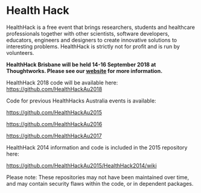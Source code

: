 # Health Hack

HealthHack is a free event that brings researchers, students and healthcare professionals together with other scientists, software developers, educators, engineers and designers to create innovative solutions to interesting problems. HealthHack is strictly not for profit and is run by volunteers.

**HealthHack Brisbane will be held 14-16 September 2018 at Thoughtworks. Please see our [website][1] for more information.**

HealthHack 2018 code will be available here: https://github.com/HealthHackAu2018

Code for previous HealthHacks Australia events is available:

https://github.com/HealthHackAu2015

https://github.com/HealthHackAu2016

https://github.com/HealthHackAu2017

HealthHack 2014 information and code is included in the 2015 repository here:

https://github.com/HealthHackAu2015/HealthHack2014/wiki


Please note: These repositories may not have been maintained over time, and may contain security flaws within the code, or in dependent packages. 


[1]: https://www.healthhack.com.au/
